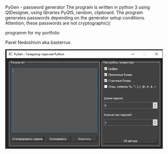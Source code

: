 PyGen - password generator
The program is written in python 3 using QtDesigner, using libraries PyQt5, random, 
clipboard. The program generates passwords depending on the generator setup conditions.
Attention, these passwords are not cryptographic))

programm for my portfolio

Pavel Nedoshivin aka basterrus

![alt text](Screenshot_1.png "Описание выше")